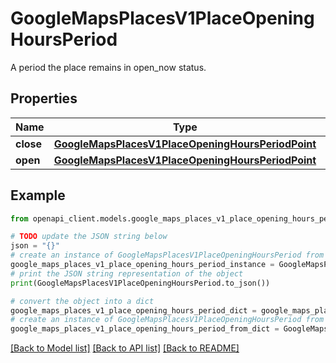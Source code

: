# GoogleMapsPlacesV1PlaceOpeningHoursPeriod

A period the place remains in open_now status.

## Properties

Name | Type | Description | Notes
------------ | ------------- | ------------- | -------------
**close** | [**GoogleMapsPlacesV1PlaceOpeningHoursPeriodPoint**](GoogleMapsPlacesV1PlaceOpeningHoursPeriodPoint.md) |  | [optional] 
**open** | [**GoogleMapsPlacesV1PlaceOpeningHoursPeriodPoint**](GoogleMapsPlacesV1PlaceOpeningHoursPeriodPoint.md) |  | [optional] 

## Example

```python
from openapi_client.models.google_maps_places_v1_place_opening_hours_period import GoogleMapsPlacesV1PlaceOpeningHoursPeriod

# TODO update the JSON string below
json = "{}"
# create an instance of GoogleMapsPlacesV1PlaceOpeningHoursPeriod from a JSON string
google_maps_places_v1_place_opening_hours_period_instance = GoogleMapsPlacesV1PlaceOpeningHoursPeriod.from_json(json)
# print the JSON string representation of the object
print(GoogleMapsPlacesV1PlaceOpeningHoursPeriod.to_json())

# convert the object into a dict
google_maps_places_v1_place_opening_hours_period_dict = google_maps_places_v1_place_opening_hours_period_instance.to_dict()
# create an instance of GoogleMapsPlacesV1PlaceOpeningHoursPeriod from a dict
google_maps_places_v1_place_opening_hours_period_from_dict = GoogleMapsPlacesV1PlaceOpeningHoursPeriod.from_dict(google_maps_places_v1_place_opening_hours_period_dict)
```
[[Back to Model list]](../README.md#documentation-for-models) [[Back to API list]](../README.md#documentation-for-api-endpoints) [[Back to README]](../README.md)



